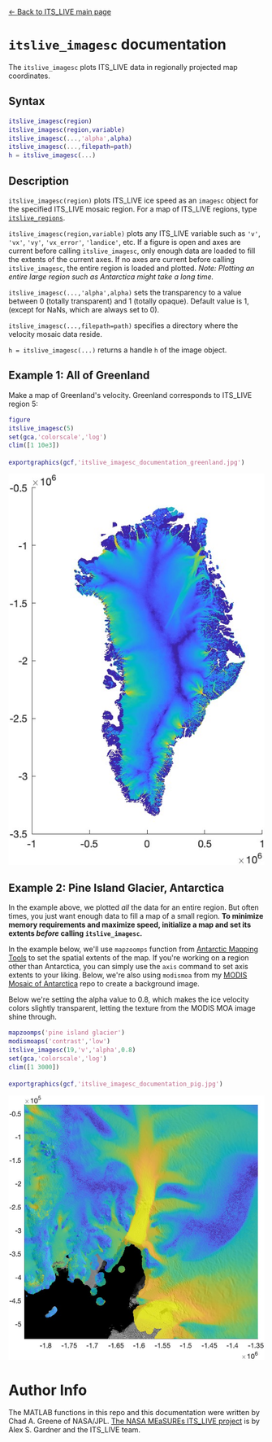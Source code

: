 [&larr; Back to ITS\_LIVE main page](../README.md)

# `itslive_imagesc` documentation
The `itslive_imagesc` plots ITS\_LIVE data in regionally projected map coordinates.

## Syntax

```matlab
itslive_imagesc(region)
itslive_imagesc(region,variable) 
itslive_imagesc(...,'alpha',alpha) 
itslive_imagesc(...,filepath=path)
h = itslive_imagesc(...)
```

## Description 

`itslive_imagesc(region)` plots ITS\_LIVE ice speed as an `imagesc` object for 
the specified ITS\_LIVE mosaic region. For a map of ITS\_LIVE regions, type [`itslive_regions`](itslive_regions_documentation.md). 

`itslive_imagesc(region,variable)` plots any ITS_LIVE variable such as `'v'`, `'vx'`, `'vy'`, `'vx_error'`, `'landice'`, etc. If a figure is open and axes are current before
calling `itslive_imagesc`, only enough data are loaded to fill the extents of the current axes. If no axes are current before calling `itslive_imagesc`, the entire region is loaded and plotted. *Note: Plotting an entire large region such as Antarctica might take a long time.*

`itslive_imagesc(...,'alpha',alpha)` sets the transparency to a value between 0 (totally transparent) and 1 (totally opaque). Default value is 1, (except for NaNs, which are always set to 0). 

`itslive_imagesc(...,filepath=path)` specifies a directory where the velocity mosaic data reside. 

`h = itslive_imagesc(...)` returns a handle `h` of the image object. 

## Example 1: All of Greenland
Make a map of Greenland's velocity. Greenland corresponds to ITS\_LIVE region 5: 

```matlab
figure
itslive_imagesc(5)
set(gca,'colorscale','log') 
clim([1 10e3])

exportgraphics(gcf,'itslive_imagesc_documentation_greenland.jpg')
```
![](itslive_imagesc_documentation_greenland.jpg)

## Example 2: Pine Island Glacier, Antarctica 
In the example above, we plotted *all* the data for an entire region. But often times, you just want enough data to fill a map of a small region. **To minimize memory requirements and maximize speed, initialize a map and set its extents *before* calling `itslive_imagesc`.**

In the example below, we'll use `mapzoomps` function from [Antarctic Mapping Tools](https://github.com/chadagreene/Antarctic-Mapping-Tools) to set the spatial extents of the map. If you're working on a region other than Antarctica, you can simply use the `axis` command to set axis extents to your liking. Below, we're also using `modismoa` from my [MODIS Mosaic of Antarctica](https://github.com/chadagreene/MODIS-MOA) repo to create a background image. 

Below we're setting the alpha value to 0.8, which makes the ice velocity colors slightly transparent, letting the texture from the MODIS MOA image shine through. 

```matlab
mapzoomps('pine island glacier') 
modismoaps('contrast','low')
itslive_imagesc(19,'v','alpha',0.8) 
set(gca,'colorscale','log') 
clim([1 3000])

exportgraphics(gcf,'itslive_imagesc_documentation_pig.jpg')
```
![](itslive_imagesc_documentation_pig.jpg)

# Author Info
The MATLAB functions in this repo and this documentation were written by Chad A. Greene of NASA/JPL. [The NASA MEaSUREs ITS\_LIVE project](https://its-live.jpl.nasa.gov/) is by Alex S. Gardner and the ITS\_LIVE team. 

